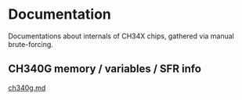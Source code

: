 # Documentation
Documentations about internals of CH34X chips, gathered via manual brute-forcing.

## CH340G memory / variables / SFR info
[ch340g.md](https://github.com/fxsheep/ch340_midi_unlocker/blob/main/doc/ch340g.md)

